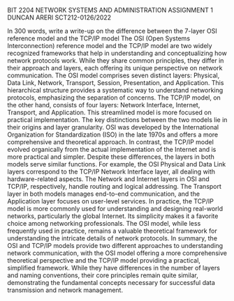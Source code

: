 BIT 2204 NETWORK SYSTEMS AND ADMINISTRATION
ASSIGNMENT 1
DUNCAN ARERI
SCT212-0126/2022


In 300 words, write a write-up on the difference between the 7-layer OSI reference model and the TCP/IP model
The OSI (Open Systems Interconnection) reference model and the TCP/IP model are two widely recognized frameworks that help in understanding and conceptualizing how network protocols work. While they share common principles, they differ in their approach and layers, each offering its unique perspective on network communication.
The OSI model comprises seven distinct layers: Physical, Data Link, Network, Transport, Session, Presentation, and Application. This hierarchical structure provides a systematic way to understand networking protocols, emphasizing the separation of concerns. The TCP/IP model, on the other hand, consists of four layers: Network Interface, Internet, Transport, and Application. This streamlined model is more focused on practical implementation.
The key distinctions between the two models lie in their origins and layer granularity. OSI was developed by the International Organization for Standardization (ISO) in the late 1970s and offers a more comprehensive and theoretical approach. In contrast, the TCP/IP model evolved organically from the actual implementation of the Internet and is more practical and simpler.
Despite these differences, the layers in both models serve similar functions. For example, the OSI Physical and Data Link layers correspond to the TCP/IP Network Interface layer, all dealing with hardware-related aspects. The Network and Internet layers in OSI and TCP/IP, respectively, handle routing and logical addressing. The Transport layer in both models manages end-to-end communication, and the Application layer focuses on user-level services.
In practice, the TCP/IP model is more commonly used for understanding and designing real-world networks, particularly the global Internet. Its simplicity makes it a favorite choice among networking professionals. The OSI model, while less frequently used in practice, remains a valuable theoretical framework for understanding the intricate details of network protocols.
In summary, the OSI and TCP/IP models provide two different approaches to understanding network communication, with the OSI model offering a more comprehensive theoretical perspective and the TCP/IP model providing a practical, simplified framework. While they have differences in the number of layers and naming conventions, their core principles remain quite similar, demonstrating the fundamental concepts necessary for successful data transmission and network management.

